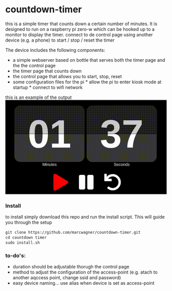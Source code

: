 # countdown-timer

this is a simple timer that counts down a certain number of minutes. It is designed to run on a raspberry pi zero-w which can be hooked up to a monitor to display the timer. connect to de control page using another device (e.g. a phone) to start / stop / reset the timer

The device includes the following components:

* a simple webserver based on bottle that serves both the timer page and the the control page
* the timer page that counts down 
* the control page that allows you to start, stop, reset
* some configuration files for the pi
        * allow the pi to enter kiosk mode at startup
        * connect to wifi network

this is an example of the output
![sample output](content/countdown.gif)


### Install
to install simply download this repo and run the install script. This will guide you through the setup  

```
git clone https://github.com/marcwagner/countdown-timer.git
cd countdown timer
sudo install.sh
```



### to-do's:
* duration should be adjustable thorugh the control page
* method to adjust the configuration of the access-point (e.g. atach to another aqccess point, change ssid and password)
* easy device naming... use alias when device is set as access-point
